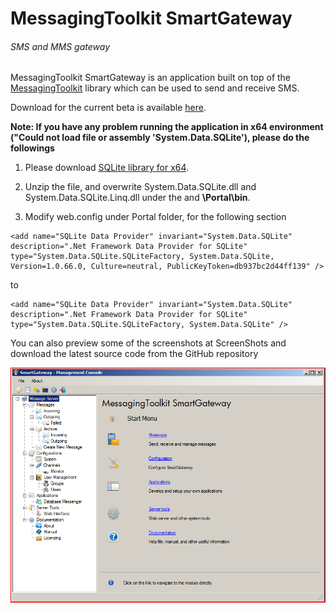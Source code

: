 # MessagingToolkit SmartGateway
###### SMS and MMS gateway

MessagingToolkit SmartGateway is an application built on top of the [MessagingToolkit](http://www.twit88.com/) library which can be used to send and receive SMS.

Download for the current beta is available [here](/Downloads).

**Note: If you have any problem running the application in x64 environment ("Could not load file or assembly 'System.Data.SQLite'), please do the followings**

1. Please download [SQLite library for x64](/Downloads).

2. Unzip the file, and overwrite System.Data.SQLite.dll and System.Data.SQLite.Linq.dll under the and **\Portal\bin**.

3. Modify web.config under Portal folder, for the following section

```
<add name="SQLite Data Provider" invariant="System.Data.SQLite" description=".Net Framework Data Provider for SQLite" type="System.Data.SQLite.SQLiteFactory, System.Data.SQLite, Version=1.0.66.0, Culture=neutral, PublicKeyToken=db937bc2d44ff139" />
```

to

```
<add name="SQLite Data Provider" invariant="System.Data.SQLite" description=".Net Framework Data Provider for SQLite" type="System.Data.SQLite.SQLiteFactory, System.Data.SQLite" />
```

You can also preview some of the screenshots at ScreenShots and download the latest source code from the GitHub repository

![Main Screen](/Downloads/main_screen.png?raw=true "Main Screen View")
